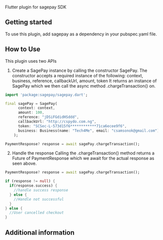 <!-- 
This README describes the package. If you publish this package to pub.dev,
this README's contents appear on the landing page for your package.

For information about how to write a good package README, see the guide for
[writing package pages](https://dart.dev/guides/libraries/writing-package-pages). 

For general information about developing packages, see the Dart guide for
[creating packages](https://dart.dev/guides/libraries/create-library-packages)
and the Flutter guide for
[developing packages and plugins](https://flutter.dev/developing-packages). 
-->

Flutter plugin for sagepay SDK


## Getting started

To use this plugin, add sagepay as a dependency in your pubspec.yaml file.

## How to Use
This plugin uses two APIs

1. Create a  SagePay instance by calling the constructor SagePay. The constructor accepts a required instance of the following: 
context, business, reference, callbackUrl, amount, token  It returns an instance of SagePay which we then call the async method .chargeTransaction() on.

```dart
import 'package:sagepay/sagepay.dart';

final sagePay = SagePay(
      context: context,
      amount: 100,
      reference: "jDSiFGdidHSddd",
      callbackUrl: "http://cspydo.com.ng",
      token: "SCSec-L-573d15f6************71ca6ecee9f6",
      business: Business(name: "Tech4Me", email: "csamsonok@gmail.com"),
    );

PaymentResponse? response = await sagePay.chargeTransaction();
```

2. Handle the response
   Calling the .chargeTransaction() method returns a Future
   of PaymentResponse which we await for the actual response as seen above.

```dart
PaymentResponse? response = await sagePay.chargeTransaction();

if (response != null) {
  if(response.success) {
    //handle success response 
  } else {
    //Handle not successful 
  }
} else {
  //User cancelled checkout
}
```

## Additional information


